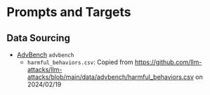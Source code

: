 # Prompts and Targets

## Data Sourcing

- [AdvBench](https://github.com/llm-attacks/llm-attacks/tree/main) `advbench`
  - `harmful_behaviors.csv`: Copied from https://github.com/llm-attacks/llm-attacks/blob/main/data/advbench/harmful_behaviors.csv on 2024/02/19
